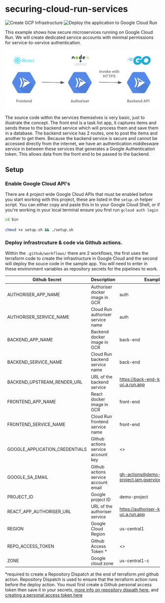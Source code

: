 # securing-cloud-run-services

![Create GCP Infrastructure](https://github.com/hom-bahrani/securing-cloud-run-services/workflows/Create%20GCP%20Infrastructure/badge.svg)
![Deploy the application to Google Cloud Run](https://github.com/hom-bahrani/securing-cloud-run-services/workflows/Deploy%20the%20application%20to%20Google%20Cloud%20Run/badge.svg)

This example shows how secure microservices running on Google Cloud Run. 
We will create dedicated service accounts with minimal permissions for service-to-service 
authentication.

![](secure.png)

The source code within the services themselves is very basic, just to illustrate the concept. The front end is a task 
list app, it captures items and sends these to the backend service which will process them and save them in a database. 
The backend service has 2 routes, one to post the items and another to get them. Because the backend service is secure 
and cannot be accessed directly from the internet, we have an authentication middlesware service in between these services 
that generates a Google Authentication token. This allows data from the front end to be passed to the backend.

## Setup

### Enable Google Cloud API's

There are 4 project wide Google Cloud APIs that must be enabled before you start working with this project, these are listed 
in the `setup.sh` helper script. You can either copy and paste this in to your Google Cloud Shell, or if you're working in 
your local terminal ensure you first run `gcloud auth login`

```bash
cd bin 

chmod +x setup.sh && ./setup.sh
```

### Deploy infrastrcuture & code via Github actions.

Within the `.github/workflows/` there are 2 workflows, the first uses the terraform code to create the infrastructure 
in Google Cloud and the second will deploy the souce code in the sample app. You will need to enter in these environment 
variables as repository secrets for the pipelines to work.


| Github Secret                       | Description                         | Example                                        |
| ----------------------------------- | ----------------------------------- | ---------------------------------------------- |
| AUTHORISER_APP_NAME                 | Authoriser docker image in GCR      | auth                                           |
| AUTHORISER_SERVICE_NAME             | Cloud Run authoriser service name   | auth                                           |
| BACKEND_APP_NAME                    | Backend docker image in GCR         | back-end                                       |
| BACKEND_SERVICE_NAME                | Cloud Run backend service name      | back-end                                       |
| BACKEND_UPSTREAM_RENDER_URL         | URL of the backend service          | https://back-end-kqzlqs7ebq-uc.a.run.app       |
| FRONTEND_APP_NAME                   | React docker image in GCR           | front-end                                      |
| FRONTEND_SERVICE_NAME               | Cloud Run frontend service name     | front-end                                      |
| GOOGLE_APPLICATION_CREDENTIALS      | Github actions service account key  | <>                                             |
| GOOGLE_SA_EMAIL                     | Github actions service account email| gh-actions@demo-project.iam.gserviceaccount.com|
| PROJECT_ID                          | Google project ID                   | demo-project                                   |
| REACT_APP_AUTHORISER_URL            | URL of the authoriser service       | https://authoriser-kqzlqs7ebq-uc.a.run.app     |
| REGION                              | Google Cloud Region                 | us-central1                                    |
| REPO_ACCESS_TOKEN                   | Github Access Token *               | <>                                             |
| ZONE                                | Google cloud zone                   | us-central1-c                                  |

*required to create a Repository Dispatch at the end of terraform.yml github action. Repository Dispatch is used to ensure that the terraform action runs before the deploy action. You must first create a Github personal access token then save it in your secrets, [more info on repository dispath here.](https://github.com/marketplace/actions/repository-dispatch) and [creating a personal access token here](https://docs.github.com/en/free-pro-team@latest/github/authenticating-to-github/creating-a-personal-access-token)